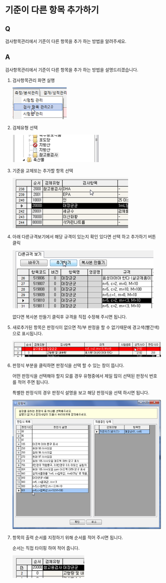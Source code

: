 # 기준이 다른 항목 추가하기

## Q

검사항목관리에서 기준이 다른 항목을 추가 하는 방법을 알려주세요.

## A

검사항목관리에서 기준이 다른 항목을 추가 하는 방법을 설명드리겠습니다.

1. 검사항목관리 화면 실행  

   ![](../.gitbook/assets/01-_062.png)

2. 검체유형 선택  

   ![](../.gitbook/assets/02-_063.png)

3. 기준을 교체또는 추가할 항목 선택  

   ![](../.gitbook/assets/03-_064%20%281%29.png)

4. 아래 다른규격보기에서 해당 규격이 있는지 확인 있다면 선택 하고 추가하기 버튼 클릭  

   ![](../.gitbook/assets/04-_066.png)

   없다면 복사본 만들기 클릭후 규격을 직접 수정해 주시면 됩니다.  

5. 새로추가된 항목은 판정식이 없으면 적/부 판정을 할 수 없기때문에 경고색\(빨간색\)으로 표시됩니다.  

   ![](../.gitbook/assets/05-_069.png)

6. 판정식 부분을 클릭하면 판정식을 선택 할 수 있는 창이 뜹니다.  

   어떤 판정식을 선택해야 할지 모를 경우 유형중에서 제일 많이 선택된 판정식 번호를 적어 주면 됩니다.  

   특별한 판정식의 경우 판정식 설명을 보고 해당 판정식을 선택 하시면 됩니다.  

   ![](../.gitbook/assets/06-_071%20%281%29.png)

7. 항목의 출력 순서를 지정하기 위해 순서를 적어 주시면 됩니다.  

   순서는 직접 타이핑 하여 적어 줍니다.  

   ![](../.gitbook/assets/07-_072%20%282%29.png)

